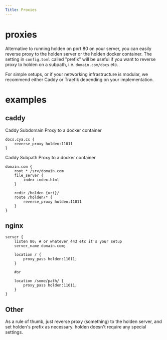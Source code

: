 ```yaml
---
Title: Proxies
---
```


# proxies

Alternative to running holden on port 80 on your server, you can easily reverse proxy to the holden server or the holden docker container. The setting in `config.toml` called "prefix" will be useful if you want to reverse proxy to holden on a subpath, i.e. `domain.com/docs` etc.

For simple setups, or if your networking infrastructure is modular, we recommend either Caddy or Traefik depending on your implementation.

# examples

## caddy

Caddy Subdomain Proxy to a docker container
```
docs.cya.cx {
	reverse_proxy holden:11011
}
```

Caddy Subpath Proxy to a docker container
```
domain.com {
	root * /srv/domain.com
	file_server {
		index index.html
	}

	redir /holden {uri}/
	route /holden/* {
		reverse_proxy holden:11011
	}
}
```

## nginx

```nginx
server {
    listen 80; # or whatever 443 etc it's your setup
    server_name domain.com;

    location / {
        proxy_pass holden:11011;
    }

    #or 

    location /some/path/ {
        proxy_pass holden:11011;
    }
}
```

## Other

As a rule of thumb, just reverse proxy (something) to the holden server, and set holden's prefix as necessary. holden doesn't require any special settings.